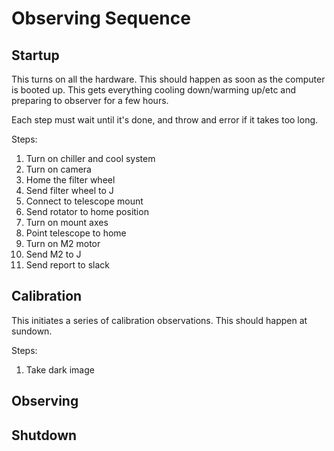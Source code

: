 # Observing Sequence

## Startup
This turns on all the hardware. This should happen as soon as the computer is booted up. This gets everything cooling down/warming up/etc and preparing to observer for a few hours.

Each step must wait until it's done, and throw and error if it takes too long.

Steps:
1. Turn on chiller and cool system
2. Turn on camera
3. Home the filter wheel
4. Send filter wheel to J
4. Connect to telescope mount
5. Send rotator to home position
6. Turn on mount axes
7. Point telescope to home
8. Turn on M2 motor
9. Send M2 to J
10. Send report to slack

## Calibration
This initiates a series of calibration observations. This should happen at sundown.

Steps:
1. Take dark image


## Observing


## Shutdown



